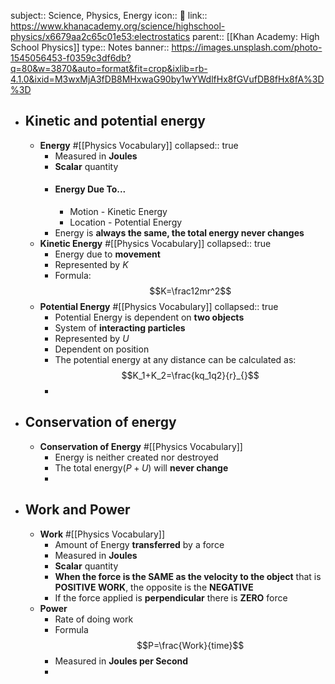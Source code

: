 subject:: Science, Physics, Energy
icon:: 🍎
link:: https://www.khanacademy.org/science/highschool-physics/x6679aa2c65c01e53:electrostatics
parent:: [[Khan Academy: High School Physics]] 
type:: Notes
banner:: https://images.unsplash.com/photo-1545056453-f0359c3df6db?q=80&w=3870&auto=format&fit=crop&ixlib=rb-4.1.0&ixid=M3wxMjA3fDB8MHxwaG90by1wYWdlfHx8fGVufDB8fHx8fA%3D%3D

- ## Kinetic and potential energy
	- **Energy** #[[Physics Vocabulary]]
	  collapsed:: true
		- Measured in **Joules**
		- **Scalar** quantity
		- #### Energy Due To...
			- Motion - Kinetic Energy
			- Location - Potential Energy
		- Energy is **always the same, the total energy never changes**
	- **Kinetic Energy** #[[Physics Vocabulary]]
	  collapsed:: true
		- Energy due to **movement**
		- Represented by $K$
		- Formula:
		  $$K=\frac12mr^2$$
	- **Potential Energy** #[[Physics Vocabulary]]
	  collapsed:: true
		- Potential Energy is dependent on **two objects**
		- System of **interacting particles**
		- Represented by $U$
		- Dependent on position
		- The potential energy at any distance can be calculated as:
		  $$K_1+K_2=\frac{kq_1q2}{r}_{}$$
		-
- ## Conservation of energy
	- **Conservation of Energy** #[[Physics Vocabulary]]
		- Energy is neither created nor destroyed
		- The total energy($P+U$) will **never change**
		-
- ## Work and Power
	- **Work** #[[Physics Vocabulary]]
		- Amount of Energy **transferred** by a force
		- Measured in **Joules**
		- **Scalar** quantity
		- **When the force is the SAME as the velocity to the object** that is **POSITIVE WORK**, the opposite is the **NEGATIVE**
		- If the force applied is **perpendicular** there is **ZERO** force
	- **Power**
		- Rate of doing work
		- Formula
		  $$P=\frac{Work}{time}$$
		- Measured in **Joules per Second**
		-
